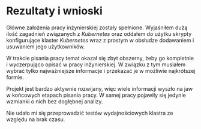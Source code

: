 
# Rezultaty i wnioski

Główne założenia pracy inżynierskiej zostały spełnione. Wyjaśniłem dużą ilość
zagadnień związanych z _Kubernetes_ oraz oddałem do użytku skrypty konfigurujące
klaster _Kubernetes_ wraz z prostym w obsłudze dodawaniem i usuwaniem jego
użytkowników.

W trakcie pisania pracy temat okazał się zbyt obszerny, żeby go kompletnie i
wyczerpująco opisać w pracy inżynierskiej. W związku z tym musiałem wybrać
tylko najważniejsze informacje i przekazać je w możliwie najkrótszej formie.

Projekt jest bardzo aktywnie rozwijany, więc wiele informacji wyszło na jaw
w końcowych etapach pisania pracy. W samej pracy pojawiły się jedynie
wzmianki o nich bez dogłębnej analizy.

Nie udało mi się przeprowadzić testów wydajnościowych klastra ze względu na
brak czasu.
